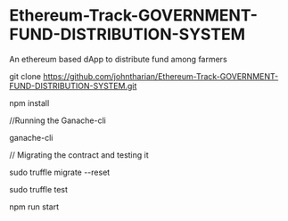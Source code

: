 # Ethereum-Track-GOVERNMENT-FUND-DISTRIBUTION-SYSTEM
An ethereum based dApp to distribute fund among farmers

git clone https://github.com/johntharian/Ethereum-Track-GOVERNMENT-FUND-DISTRIBUTION-SYSTEM.git

npm install 

//Running the Ganache-cli

ganache-cli



// Migrating the contract and testing it

sudo truffle migrate --reset

sudo truffle test 

npm run start
